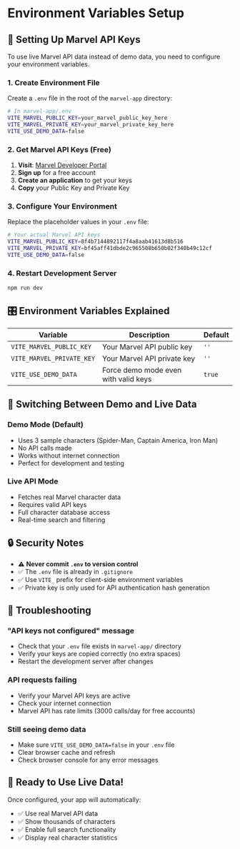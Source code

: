 # Environment Variables Setup

## 🔐 Setting Up Marvel API Keys

To use live Marvel API data instead of demo data, you need to configure your environment variables.

### 1. Create Environment File

Create a `.env` file in the root of the `marvel-app` directory:

```bash
# In marvel-app/.env
VITE_MARVEL_PUBLIC_KEY=your_marvel_public_key_here
VITE_MARVEL_PRIVATE_KEY=your_marvel_private_key_here
VITE_USE_DEMO_DATA=false
```

### 2. Get Marvel API Keys (Free)

1. **Visit**: [Marvel Developer Portal](https://developer.marvel.com/)
2. **Sign up** for a free account
3. **Create an application** to get your keys
4. **Copy** your Public Key and Private Key

### 3. Configure Your Environment

Replace the placeholder values in your `.env` file:

```bash
# Your actual Marvel API keys
VITE_MARVEL_PUBLIC_KEY=8f4b7144892117f4a8aab41613d8b516
VITE_MARVEL_PRIVATE_KEY=bf45aff41dbde2c965508b650b02f340b49c12cf
VITE_USE_DEMO_DATA=false
```

### 4. Restart Development Server

```bash
npm run dev
```

## 🎛️ Environment Variables Explained

| Variable | Description | Default |
|----------|-------------|---------|
| `VITE_MARVEL_PUBLIC_KEY` | Your Marvel API public key | `''` |
| `VITE_MARVEL_PRIVATE_KEY` | Your Marvel API private key | `''` |
| `VITE_USE_DEMO_DATA` | Force demo mode even with valid keys | `true` |

## 🔄 Switching Between Demo and Live Data

### Demo Mode (Default)
- Uses 3 sample characters (Spider-Man, Captain America, Iron Man)
- No API calls made
- Works without internet connection
- Perfect for development and testing

### Live API Mode
- Fetches real Marvel character data
- Requires valid API keys
- Full character database access
- Real-time search and filtering

## 🔒 Security Notes

- ⚠️ **Never commit `.env` to version control**
- ✅ The `.env` file is already in `.gitignore`
- ✅ Use `VITE_` prefix for client-side environment variables
- ✅ Private key is only used for API authentication hash generation

## 🐛 Troubleshooting

### "API keys not configured" message
- Check that your `.env` file exists in `marvel-app/` directory
- Verify your keys are copied correctly (no extra spaces)
- Restart the development server after changes

### API requests failing
- Verify your Marvel API keys are active
- Check your internet connection
- Marvel API has rate limits (3000 calls/day for free accounts)

### Still seeing demo data
- Make sure `VITE_USE_DEMO_DATA=false` in your `.env` file
- Clear browser cache and refresh
- Check browser console for any error messages

## 🚀 Ready to Use Live Data!

Once configured, your app will automatically:
- ✅ Use real Marvel API data
- ✅ Show thousands of characters
- ✅ Enable full search functionality
- ✅ Display real character statistics 